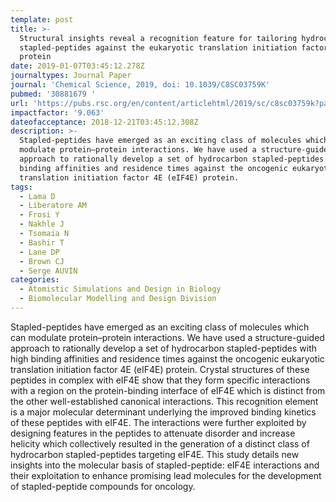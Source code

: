```yaml
---
template: post
title: >-
  Structural insights reveal a recognition feature for tailoring hydrocarbon
  stapled-peptides against the eukaryotic translation initiation factor 4E
  protein
date: 2019-01-07T03:45:12.278Z
journaltypes: Journal Paper
journal: 'Chemical Science, 2019, doi: 10.1039/C8SC03759K'
pubmed: '30881679 '
url: 'https://pubs.rsc.org/en/content/articlehtml/2019/sc/c8sc03759k?page=search'
impactfactor: '9.063'
dateofacceptance: 2018-12-21T03:45:12.308Z
description: >-
  Stapled-peptides have emerged as an exciting class of molecules which can
  modulate protein–protein interactions. We have used a structure-guided
  approach to rationally develop a set of hydrocarbon stapled-peptides with high
  binding affinities and residence times against the oncogenic eukaryotic
  translation initiation factor 4E (eIF4E) protein. 
tags:
  - Lama D
  - Liberatore AM
  - Frosi Y
  - Nakhle J
  - Tsomaia N
  - Bashir T
  - Lane DP
  - Brown CJ
  - Serge AUVIN
categories:
  - Atomistic Simulations and Design in Biology
  - Biomolecular Modelling and Design Division
---
```

<!--StartFragment-->

Stapled-peptides have emerged as an exciting class of molecules which can modulate protein–protein interactions. We have used a structure-guided approach to rationally develop a set of hydrocarbon stapled-peptides with high binding affinities and residence times against the oncogenic eukaryotic translation initiation factor 4E (eIF4E) protein. Crystal structures of these peptides in complex with eIF4E show that they form specific interactions with a region on the protein-binding interface of eIF4E which is distinct from the other well-established canonical interactions. This recognition element is a major molecular determinant underlying the improved binding kinetics of these peptides with eIF4E. The interactions were further exploited by designing features in the peptides to attenuate disorder and increase helicity which collectively resulted in the generation of a distinct class of hydrocarbon stapled-peptides targeting eIF4E. This study details new insights into the molecular basis of stapled-peptide: eIF4E interactions and their exploitation to enhance promising lead molecules for the development of stapled-peptide compounds for oncology.

<!--EndFragment-->
